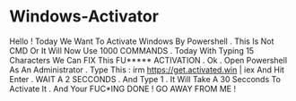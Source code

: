 # Windows-Activator
Hello !
Today We Want To Activate Windows By Powershell .
This Is Not CMD Or It Will Now Use 1000 COMMANDS .
Today With Typing 15 Characters We Can FIX This FU***** ACTIVATION .
Ok . Open Powershell As An Administrator .
Type This :  irm https://get.activated.win | iex 
And Hit Enter . WAIT A 2 SECCONDS .
And Type 1 .
It Will Take A 30 Secconds To Activate It .
And Your FUC*ING DONE !
GO AWAY FROM ME !
